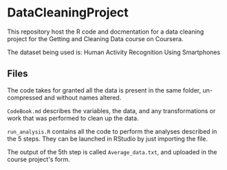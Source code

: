 # DataCleaningProject
This repository host the R code and docmentation for a data cleaning project for the Getting and Cleaning Data course on Coursera.

The dataset being used is: Human Activity Recognition Using Smartphones

## Files

The code takes for granted all the data is present in the same folder, un-compressed and without names altered.

`CodeBook.md` describes the variables, the data, and any transformations or work that was performed to clean up the data.

`run_analysis.R` contains all the code to perform the analyses described in the 5 steps. They can be launched in RStudio by just importing the file.

The output of the 5th step is called `Average_data.txt`, and uploaded in the course project's form.



